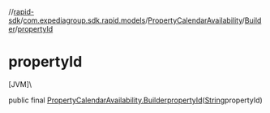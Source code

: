 //[rapid-sdk](../../../../index.md)/[com.expediagroup.sdk.rapid.models](../../index.md)/[PropertyCalendarAvailability](../index.md)/[Builder](index.md)/[propertyId](property-id.md)

# propertyId

[JVM]\

public final [PropertyCalendarAvailability.Builder](index.md)[propertyId](property-id.md)([String](https://docs.oracle.com/javase/8/docs/api/java/lang/String.html)propertyId)
